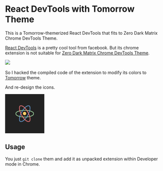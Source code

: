# React DevTools with Tomorrow Theme

This is a Tomorrow-themerized React DevTools that fits to Zero Dark Matrix Chrome DevTools Theme.

[React DevTools](https://github.com/facebook/react-devtools) is a pretty cool tool from facebook. But its chrome extension is not suitable for [Zero Dark Matrix Chrome DevTools Theme](https://github.com/mauricecruz/chrome-devtools-zerodarkmatrix-theme).

![](https://cloud.githubusercontent.com/assets/5997332/3417729/84ba457e-fe3c-11e3-91f3-ff41256fb8b1.png)

So I hacked the compiled code of the extension to modify its colors to [Tomorrow](https://github.com/chriskempson/tomorrow-theme)  theme.

And re-design the icons.

![](/icons/icon128.png)

## Usage

You just `git clone` them and add it as unpacked extension within Developer mode in Chrome.
